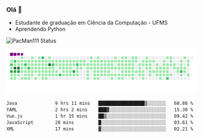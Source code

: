 ### Olá 👋

- Estudante de graduação em Ciência da Computação - UFMS
- Aprendendo Python

![PacMan111 Status](https://github-readme-stats.vercel.app/api?username=pacman111&show_icons=true&theme=gruvbox)
<!--[![Top Linguagens](https://github-readme-stats.vercel.app/api/top-langs/?username=pacman111&layout=compact)](https://github.com/anuraghazra/github-readme-stats) 
-->

![snake gif](https://github.com/PacMan111/PacMan111/blob/output/github-contribution-grid-snake.gif)

<!--START_SECTION:waka-->

```txt
Java              9 hrs 11 mins   █████████████████▒░░░░░░░   68.88 %
YAML              2 hrs 2 mins    ███▓░░░░░░░░░░░░░░░░░░░░░   15.30 %
Vue.js            1 hr 15 mins    ██▒░░░░░░░░░░░░░░░░░░░░░░   09.42 %
JavaScript        28 mins         █░░░░░░░░░░░░░░░░░░░░░░░░   03.61 %
XML               17 mins         ▓░░░░░░░░░░░░░░░░░░░░░░░░   02.21 %
```

<!--END_SECTION:waka-->
